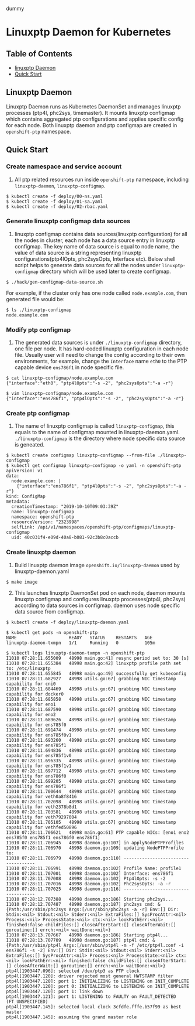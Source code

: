 dummy
# Linuxptp Daemon for Kubernetes
## Table of Contents

- [linuxptp Daemon](#linuxptp-daemon)
- [Quick Start](#quick-start)

## Linuxptp Daemon
Linuxptp Daemon runs as Kubernetes DaemonSet and manages linuxptp processes (ptp4l, phc2sys, timemaster).
It mounts linuxptp configmap which contains aggregated ptp configurations and applies specific config for each node.
Both linuxptp daemon and ptp configmap are created in `openshift-ptp` namespace.

## Quick Start

### Create namespace and service account

1. All ptp related resources run inside `openshift-ptp` namespace, including `linuxptp-daemon`, `linuxptp-configmap`.
```
$ kubectl create -f deploy/00-ns.yaml
$ kubectl create -f deploy/01-sa.yaml
$ kubectl create -f deploy/02-rbac.yaml
```

### Generate linuxptp configmap data sources

1. linuxptp configmap contains data sources(linuxptp configuration) for all the nodes in cluster, each node has a data source entry in linuxptp configmap. The key name of data source is equal to node name, the value of data source is a string representing linuxptp configurations(ptp4lOpts, phc2sysOpts, Interface etc). Below shell script helps to generate data sources for all the nodes under `linuxptp-configmap` directory which will be used later to create configmap.
```
$ ./hack/gen-configmap-data-source.sh

```

For example, if the cluster only has one node called `node.example.com`, then generated file would be:
```
$ ls ./linuxptp-configmap
node.example.com
```

### Modify ptp configmap

1. The generated data sources is under `./linuxptp-configmap` directory, one file per node. It has hard-coded linuxptp configuration in each node file. Usually user will need to change the config according to their own environments, for example, change the `Interface` name `eth0` to the PTP capable device `ens786f1` in node specific file.

```
$ cat linuxptp-configmap/node.example.com
{"interface":"eth0", "ptp4lOpts":"-s -2", "phc2sysOpts":"-a -r"}

$ vim linuxptp-configmap/node.example.com
{"interface":"ens786f1", "ptp4lOpts":"-s -2", "phc2sysOpts":"-a -r"}
```

### Create ptp configmap

1. The name of linuxptp configmap is called `linuxptp-configmap`, this equals to the name of configmap mounted in linuxptp-daemon.yaml. `./linuxptp-configmap` is the directory where node specific data source is geneated.
```
$ kubectl create configmap linuxptp-configmap --from-file ./linuxptp-configmap
$ kubectl get configmap linuxptp-configmap -o yaml -n openshift-ptp
apiVersion: v1
data:
  node.example.com: |
    {"interface":"ens786f1", "ptp4lOpts":"-s -2", "phc2sysOpts":"-a -r"}
kind: ConfigMap
metadata:
  creationTimestamp: "2019-10-10T09:03:39Z"
  name: linuxptp-configmap
  namespace: openshift-ptp
  resourceVersion: "2323998"
  selfLink: /api/v1/namespaces/openshift-ptp/configmaps/linuxptp-configmap
  uid: 40c031f4-e09d-40a8-b081-92c3b8c0accb
```

### Create linuxptp daemon

1. Build linuxptp daemon image `openshift.io/linuxptp-daemon` used by linuxptp-daemon.yaml

```
$ make image
```

2. This launches linuxptp DaemonSet pod on each node, daemon mounts linuxptp configmap and configures linuxptp processes(ptp4l, phc2sys) according to data sources in configmap. daemon uses node specific data source from configmap.

```
$ kubectl create -f deploy/linuxptp-daemon.yaml

$ kubectl get pods -n openshift-ptp
NAME                    READY   STATUS    RESTARTS   AGE
linuxptp-daemon-txmpn   1/1     Running   0          105m

$ kubectl logs linuxptp-daemon-txmpn -n openshift-ptp
I1010 07:28:11.655009   48998 main.go:41] resync period set to: 30 [s]
I1010 07:28:11.655384   48998 main.go:42] linuxptp profile path set to: /etc/linuxptp
I1010 07:28:11.655845   48998 main.go:49] successfully get kubeconfig
I1010 07:28:11.682927   48998 utils.go:67] grabbing NIC timestamp capability for cni0
I1010 07:28:11.684469   48998 utils.go:67] grabbing NIC timestamp capability for docker0
I1010 07:28:11.685858   48998 utils.go:67] grabbing NIC timestamp capability for eno1
I1010 07:28:11.687590   48998 utils.go:67] grabbing NIC timestamp capability for eno2
I1010 07:28:11.689626   48998 utils.go:67] grabbing NIC timestamp capability for ens785f0
I1010 07:28:11.691474   48998 utils.go:67] grabbing NIC timestamp capability for ens785f0v1
I1010 07:28:11.693260   48998 utils.go:67] grabbing NIC timestamp capability for ens785f1
I1010 07:28:11.694836   48998 utils.go:67] grabbing NIC timestamp capability for ens785f1v0
I1010 07:28:11.696335   48998 utils.go:67] grabbing NIC timestamp capability for ens785f1v1
I1010 07:28:11.697712   48998 utils.go:67] grabbing NIC timestamp capability for ens786f0
I1010 07:28:11.699205   48998 utils.go:67] grabbing NIC timestamp capability for ens786f1
I1010 07:28:11.700644   48998 utils.go:67] grabbing NIC timestamp capability for veth0a8f8416
I1010 07:28:11.702098   48998 utils.go:67] grabbing NIC timestamp capability for veth2378b8d1
I1010 07:28:11.703581   48998 utils.go:67] grabbing NIC timestamp capability for veth79297004
I1010 07:28:11.705105   48998 utils.go:67] grabbing NIC timestamp capability for vethfed50896
I1010 07:28:11.706621   48998 main.go:61] PTP capable NICs: [eno1 eno2 ens785f0 ens785f1 ens786f0 ens786f1]
I1010 07:28:11.706945   48998 daemon.go:107] in applyNodePTPProfiles
I1010 07:28:11.706970   48998 daemon.go:109] updating NodePTPProfile to:
I1010 07:28:11.706979   48998 daemon.go:110] ------------------------------------
I1010 07:28:11.706991   48998 daemon.go:102] Profile Name: profile1
I1010 07:28:11.707001   48998 daemon.go:102] Interface: ens786f1
I1010 07:28:11.707008   48998 daemon.go:102] Ptp4lOpts: -s -2
I1010 07:28:11.707016   48998 daemon.go:102] Phc2sysOpts: -a -r
I1010 07:28:11.707025   48998 daemon.go:116] ------------------------------------
I1010 07:28:12.707388   48998 daemon.go:186] Starting phc2sys...
I1010 07:28:12.707487   48998 daemon.go:187] phc2sys cmd: &{Path:/usr/sbin/phc2sys Args:[/usr/sbin/phc2sys -a -r] Env:[] Dir: Stdin:<nil> Stdout:<nil> Stderr:<nil> ExtraFiles:[] SysProcAttr:<nil> Process:<nil> ProcessState:<nil> ctx:<nil> lookPathErr:<nil> finished:false childFiles:[] closeAfterStart:[] closeAfterWait:[] goroutine:[] errch:<nil> waitDone:<nil>}
I1010 07:28:13.707667   48998 daemon.go:186] Starting ptp4l...
I1010 07:28:13.707709   48998 daemon.go:187] ptp4l cmd: &{Path:/usr/sbin/ptp4l Args:[/usr/sbin/ptp4l -m -f /etc/ptp4l.conf -i ens786f1 -s -2] Env:[] Dir: Stdin:<nil> Stdout:<nil> Stderr:<nil> ExtraFiles:[] SysProcAttr:<nil> Process:<nil> ProcessState:<nil> ctx:<nil> lookPathErr:<nil> finished:false childFiles:[] closeAfterStart:[] closeAfterWait:[] goroutine:[] errch:<nil> waitDone:<nil>}
ptp4l[1903447.096]: selected /dev/ptp3 as PTP clock
ptp4l[1903447.120]: driver rejected most general HWTSTAMP filter
ptp4l[1903447.120]: port 1: INITIALIZING to LISTENING on INIT_COMPLETE
ptp4l[1903447.120]: port 0: INITIALIZING to LISTENING on INIT_COMPLETE
ptp4l[1903447.120]: port 1: link down
ptp4l[1903447.121]: port 1: LISTENING to FAULTY on FAULT_DETECTED (FT_UNSPECIFIED)
ptp4l[1903447.145]: selected local clock 3cfdfe.fffe.b57f99 as best master
ptp4l[1903447.145]: assuming the grand master role
```
